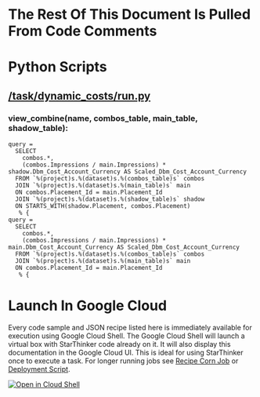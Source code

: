 # The Rest Of This Document Is Pulled From Code Comments


# Python Scripts


## [/task/dynamic_costs/run.py](/task/dynamic_costs/run.py)



### view_combine(name, combos_table, main_table, shadow_table):


    query = 
      SELECT
        combos.*,
        (combos.Impressions / main.Impressions) * shadow.Dbm_Cost_Account_Currency AS Scaled_Dbm_Cost_Account_Currency
      FROM `%(project)s.%(dataset)s.%(combos_table)s` combos
      JOIN `%(project)s.%(dataset)s.%(main_table)s` main
      ON combos.Placement_Id = main.Placement_Id
      JOIN `%(project)s.%(dataset)s.%(shadow_table)s` shadow
      ON STARTS_WITH(shadow.Placement, combos.Placement)
       % {
    query = 
      SELECT
        combos.*,
        (combos.Impressions / main.Impressions) * main.Dbm_Cost_Account_Currency AS Scaled_Dbm_Cost_Account_Currency
      FROM `%(project)s.%(dataset)s.%(combos_table)s` combos
      JOIN `%(project)s.%(dataset)s.%(main_table)s` main
      ON combos.Placement_Id = main.Placement_Id
       % {

# Launch In Google Cloud

Every code sample and JSON recipe listed here is immediately available for execution using Google Cloud Shell.  The Google Cloud Shell will launch a virtual box with StarThinker code already on it.  It will also display this documentation in the Google Cloud UI.  This is ideal for using StarThinker once to execute a task.  For longer running jobs see [Recipe Corn Job](/cron/README.md) or [Deployment Script](/deploy/README.md).

[![Open in Cloud Shell](http://gstatic.com/cloudssh/images/open-btn.svg)](https://console.cloud.google.com/cloudshell/editor?cloudshell_git_repo=https%3A%2F%2Fgithub.com%2Fgoogle%2Fstarthinker&cloudshell_print=%2FLAUNCH_RECIPE.txt&cloudshell_tutorial=%2Ftask%2Fdynamic_costs%2FREADME.md)
